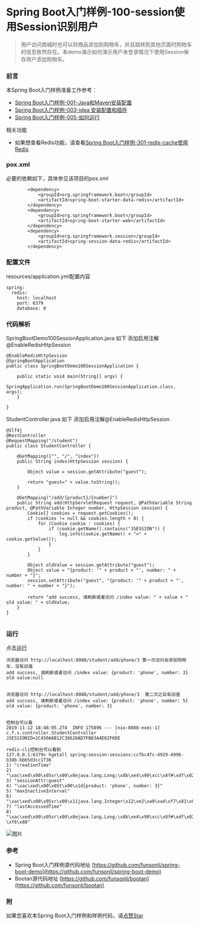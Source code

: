 # Spring Boot入门样例-100-session使用Session识别用户

> 用户访问商城时也可以将商品添加到购物车，并且跳转到其他页面时购物车的信息依然存在。本demo演示如何演示用户未登录情况下使用Session保存用户添加购物车。

### 前言

本Spring Boot入门样例准备工作参考：

- [Spring Boot入门样例-001-Java和Maven安装配置](https://github.com/funsonli/spring-boot-demo/blob/master/doc/spring-boot-demo-001-java.md)
- [Spring Boot入门样例-003-idea 安装配置和插件](https://github.com/funsonli/spring-boot-demo/blob/master/doc/spring-boot-demo-003-idea.md)
- [Spring Boot入门样例-005-如何运行](https://github.com/funsonli/spring-boot-demo/blob/master/doc/spring-boot-demo-005-run.md)

相关功能
- 如果想查看Redis功能，请查看[Spring Boot入门样例-301-redis-cache使用Redis](https://github.com/funsonli/spring-boot-demo/tree/master/spring-boot-demo-300-redis)

### pox.xml
必要的依赖如下，具体参见该项目的pox.xml
```
        <dependency>
            <groupId>org.springframework.boot</groupId>
            <artifactId>spring-boot-starter-data-redis</artifactId>
        </dependency>
        <dependency>
            <groupId>org.springframework.boot</groupId>
            <artifactId>spring-boot-starter-web</artifactId>
        </dependency>
        <dependency>
            <groupId>org.springframework.session</groupId>
            <artifactId>spring-session-data-redis</artifactId>
        </dependency>
```

### 配置文件

resources/application.yml配置内容
```
spring:
  redis:
    host: localhost
    port: 6379
    database: 0
```

### 代码解析

SpringBootDemo100SessionApplication.java 如下 添加启用注解@EnableRedisHttpSession
``` 
@EnableRedisHttpSession
@SpringBootApplication
public class SpringBootDemo100SessionApplication {

    public static void main(String[] args) {
        SpringApplication.run(SpringBootDemo100SessionApplication.class, args);
    }

}

```

StudentController.java 如下 添加启用注解@EnableRedisHttpSession
``` 
@Slf4j
@RestController
@RequestMapping("/student")
public class StudentController {

    @GetMapping({"", "/", "index"})
    public String index(HttpSession session) {

        Object value = session.getAttribute("guest");

        return "guest=" + value.toString();
    }

    @GetMapping("/add/{product}/{number}")
    public String add(HttpServletRequest request, @PathVariable String product, @PathVariable Integer number, HttpSession session) {
        Cookie[] cookies = request.getCookies();
        if (cookies != null && cookies.length > 0) {
            for (Cookie cookie : cookies) {
                if (cookie.getName().contains("JSESSION")) {
                    log.info(cookie.getName() + "=" + cookie.getValue());
                }
            }
        }

        Object oldValue = session.getAttribute("guest");
        Object value = "{product: '" + product + "', number: " + number + "}";
        session.setAttribute("guest", "{product: '" + product + "', number: " + number + "}");

        return "add success, 请刷新或者访问 /index value: " + value + " old value: " + oldValue;
    }
}


```

### 运行

点击[运行](https://github.com/funsonli/spring-boot-demo/blob/master/doc/spring-boot-demo-005-run.md)

```
浏览器访问 http://localhost:8088/student/add/phone/3 第一次访问会添加购物车，没有旧值
add success, 请刷新或者访问 /index value: {product: 'phone', number: 3} old value:null


浏览器访问 http://localhost:8088/student/add/phone/3  第二次之后有旧值
add success, 请刷新或者访问 /index value: {product: 'phone', number: 5} old value: {product: 'phone', number: 3}


控制台可以看
2019-11-12 18:48:05.274  INFO 175896 --- [nio-8088-exec-1] c.f.s.controller.StudentController       : JSESSIONID=2C450A6B12C36626AD7FB83A4E62F6DE

redis-cli控制台可以看到
127.0.0.1:6379> hgetall spring:session:sessions:ccfbc4fc-4929-4996-b3db-bbb5d3cc1f36
1) "creationTime"
2) "\xac\xed\x00\x05sr\x00\x0ejava.lang.Long;\x8b\xe4\x90\xcc\x8f#\xdf\x02\x00\x01J\x00\x05valuexr\x00\x10java.lang.Number\x86\xac\x95\x1d\x0b\x94\xe0\x8b\x02\x00\x00xp\x00\x00\x01n_)\xbf\xa3"
3) "sessionAttr:guest"
4) "\xac\xed\x00\x05t\x00\x1d{product: 'phone', number: 3}"
5) "maxInactiveInterval"
6) "\xac\xed\x00\x05sr\x00\x11java.lang.Integer\x12\xe2\xa0\xa4\xf7\x81\x878\x02\x00\x01I\x00\x05valuexr\x00\x10java.lang.Number\x86\xac\x95\x1d\x0b\x94\xe0\x8b\x02\x00\x00xp\x00\x00\a\b"
7) "lastAccessedTime"
8) "\xac\xed\x00\x05sr\x00\x0ejava.lang.Long;\x8b\xe4\x90\xcc\x8f#\xdf\x02\x00\x01J\x00\x05valuexr\x00\x10java.lang.Number\x86\xac\x95\x1d\x0b\x94\xe0\x8b\x02\x00\x00xp\x00\x00\x01n_-\xf6\x88"

```

![图片](https://raw.githubusercontent.com/funsonli/spring-boot-demo/master/doc/images/spring-boot-demo-100-01.png?raw=true)

### 参考
- Spring Boot入门样例源代码地址 [https://github.com/funsonli/spring-boot-demo](https://github.com/funsonli/spring-boot-demo)
- Bootan源代码地址 [https://github.com/funsonli/bootan](https://github.com/funsonli/bootan)


### 附
如果您喜欢本Spring Boot入门样例和样例代码，请[点赞Star](https://github.com/funsonli/spring-boot-demo)

